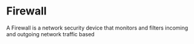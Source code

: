 # Firewall
A Firewall is a network security device that monitors and filters incoming and outgoing network traffic based
